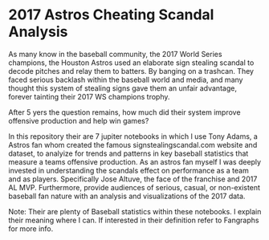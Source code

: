 # 2017 Astros Cheating Scandal Analysis 
As many know in the baseball community, the 2017 World Series champions, the Houston Astros used an elaborate sign stealing scandal to decode pitches and relay them to batters. By banging on a trashcan. They faced serious backlash within the baseball world and media, and many thought this system of stealing signs gave them an unfair advantage, forever tainting their 2017 WS champions trophy. 

After 5 yers the question remains, how much did their system improve offensive production and help win games?

In this repository their are 7 jupiter notebooks in which I use Tony Adams, a Astros fan whom created the famous signstealingscandal.com website and dataset, to analyize for trends and patterns in key baseball statistics that measure a teams offensive production. As an astros fan myself I was deeply invested in understanding the scandals effect on performance as a team and as players. Specifically Jose Altuve, the face of the franchise and 2017 AL MVP. Furthermore, provide audiences of serious, casual, or non-existent baseball fan nature with an analysis and visualizations of the 2017 data.

Note: Their are plenty of Baseball statistics within these notebooks. I explain their meaning where I can. If interested in their definition refer to Fangraphs for more info.
